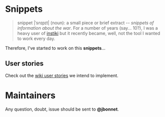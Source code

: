 # Snippets
> snippet |ˈsnɪpɪt| (noun): a small piece or brief extract -- _snippets of information about the war_.
For a number of years (say... 10?), I was a heavy user of [instiki](https://github.com/parasew/instiki) but it recently became, well, not the tool I wanted to work every day.

Therefore, I've started to work on this **snippets**...

## User stories
Check out the [wiki user stories](https://github.com/jbonnet/snippets/wiki/User-Stories) we intend to implement.

# Maintainers
Any question, doubt, issue should be sent to **@jbonnet**.
